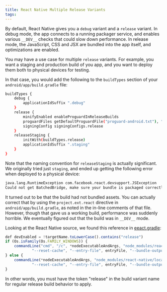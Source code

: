 ```yaml
---
title: React Native Multiple Release Variants
tags:
---
```


By default, React Native gives you a `debug` variant and a `release` variant.
In debug mode, the app connects to a running packager service, and enables various
`__DEV__` checks that could slow down performance. In release mode, the JavaScript,
CSS and JSX are bundled into the app itself, and optimizations are enabled.

You may have a use case for multiple `release` variants. For example, you want
a staging and production build of you app, and you want to deploy them both
to physical devices for testing.

In that case, you would add the following to the `buildTypes` section of your
`android/app/build.gradle` file:

```bash
buildTypes {
    debug {
        applicationIdSuffix ".debug"
    }
    release {
        minifyEnabled enableProguardInReleaseBuilds
        proguardFiles getDefaultProguardFile("proguard-android.txt"), "proguard-rules.pro"
        signingConfig signingConfigs.release
    }
    releaseStaging {
        initWith(buildTypes.release)
        applicationIdSuffix ".staging"
    }
}
```

Note that the naming convention for `releaseStaging` is actually significant. We
originally tried just `staging`, and ended up getting the following error when
deployed to a physical device:

```bash
java.lang.RuntimeException com.facebook.react.devsupport.JSException
Could not get BatchedBridge, make sure your bundle is packaged correctly
```

It turned out to be that the build had not bundled assets. You can actually correct
that by using the `project.ext.react` directive in `android/app/build.gradle`, as
noted in the in-line comments of that file. However, though that gave us a working build,
performance was suddenly horrible. We eventually figured out that the build was in
`__DEV__` mode.

Looking at the React Native source, we found this reference in
[eeact.gradle](https://github.com/facebook/react-native/blob/e083f9a139b3f8c5552528f8f8018529ef3193b9/react.gradle#L79):

```javascript
def devEnabled = !targetName.toLowerCase().contains("release")
if (Os.isFamily(Os.FAMILY_WINDOWS)) {
    commandLine("cmd", "/c", *nodeExecutableAndArgs, "node_modules/react-native/local-cli/cli.js", "bundle", "--platform", "android", "--dev", "${devEnabled}",
            "--reset-cache", "--entry-file", entryFile, "--bundle-output", jsBundleFile, "--assets-dest", resourcesDir, *extraPackagerArgs)
} else {
    commandLine(*nodeExecutableAndArgs, "node_modules/react-native/local-cli/cli.js", "bundle", "--platform", "android", "--dev", "${devEnabled}",
            "--reset-cache", "--entry-file", entryFile, "--bundle-output", jsBundleFile, "--assets-dest", resourcesDir, *extraPackagerArgs)
}
```

In other words, you must have the token "release" in the build variant name for regular
release build behavior to apply.
